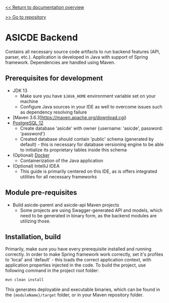 [<< Return to documentation overview](README.md)

[>> Go to repository](https://github.com/ASICDE/asicde-frontend)

# ASICDE Backend

Contains all necessary source code artifacts to run backend features (API, parser, etc.). Application is developed in Java with support of Spring framework. Dependencies are handled using Maven.

## Prerequisites for development

- JDK 13
    - Make sure you have `$JAVA_HOME` environment variable set on your machine
    - Configure Java sources in your IDE as well to overcome issues such as dependency resolving failure 
- [Maven 3.6.3]https://maven.apache.org/download.cgi)
- [PostgreSQL 12](https://www.postgresql.org/download/)  
    - Create database 'asicde' with owner {username: 'asicde', password: 'password'}
    - Created database should contain 'public' schema (generated by default) - this is necessary for database versioning engine to be able to initialize its proprietary tables inside this schema
- (Optional) [Docker](https://www.docker.com/)
    - Containerization of the Java application
- (Optional) IntelliJ IDEA 
    - This guide is primarily centered on this IDE, as is offers integrated utilities for all necessary frameworks

## Module pre-requisites
- Build asicde-parent and asicde-api Maven projects 
    - Some projects are using Swagger-generated API and models, which need to be generated in binary form, as the backend modules are utilizing those. 

## Installation, build

Primarily, make sure you have every prerequisite installed and running correctly. 
In order to make Spring framework work correctly, set it's profiles to 'local' and 'default' - this loads the correct application context, with application properties injected in the code. 
To build the project, use following command in the project root folder:

```bash
mvn clean install 
```
This generates deployable and executable binaries, which can be found in the `{moduleName}/target` folder, or in your Maven repository folder.
